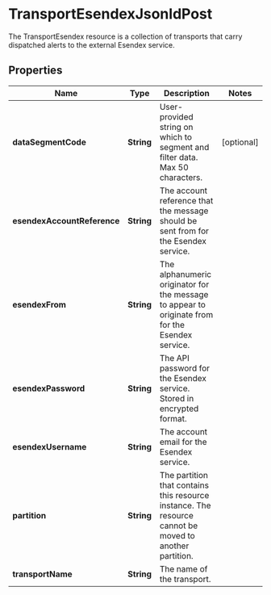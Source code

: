 

# TransportEsendexJsonldPost

The TransportEsendex resource is a collection of transports that carry dispatched alerts to the external Esendex service.

## Properties

| Name | Type | Description | Notes |
|------------ | ------------- | ------------- | -------------|
|**dataSegmentCode** | **String** | User-provided string on which to segment and filter data. Max 50 characters. |  [optional] |
|**esendexAccountReference** | **String** | The account reference that the message should be sent from for the Esendex service. |  |
|**esendexFrom** | **String** | The alphanumeric originator for the message to appear to originate from for the Esendex service. |  |
|**esendexPassword** | **String** | The API password for the Esendex service. Stored in encrypted format. |  |
|**esendexUsername** | **String** | The account email for the Esendex service. |  |
|**partition** | **String** | The partition that contains this resource instance. The resource cannot be moved to another partition. |  |
|**transportName** | **String** | The name of the transport. |  |



